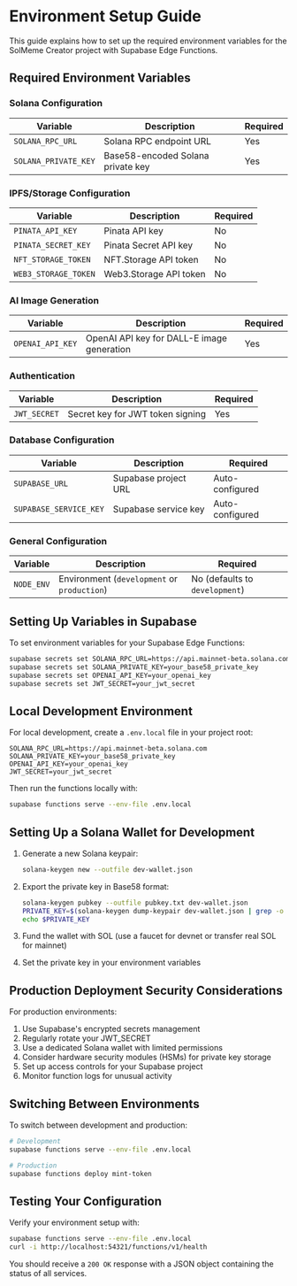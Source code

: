# Environment Setup Guide

This guide explains how to set up the required environment variables for the SolMeme Creator project with Supabase Edge Functions.

## Required Environment Variables

### Solana Configuration

| Variable | Description | Required |
|----------|-------------|----------|
| `SOLANA_RPC_URL` | Solana RPC endpoint URL | Yes |
| `SOLANA_PRIVATE_KEY` | Base58-encoded Solana private key | Yes |

### IPFS/Storage Configuration

| Variable | Description | Required |
|----------|-------------|----------|
| `PINATA_API_KEY` | Pinata API key | No |
| `PINATA_SECRET_KEY` | Pinata Secret API key | No |
| `NFT_STORAGE_TOKEN` | NFT.Storage API token | No |
| `WEB3_STORAGE_TOKEN` | Web3.Storage API token | No |

### AI Image Generation

| Variable | Description | Required |
|----------|-------------|----------|
| `OPENAI_API_KEY` | OpenAI API key for DALL-E image generation | Yes |

### Authentication

| Variable | Description | Required |
|----------|-------------|----------|
| `JWT_SECRET` | Secret key for JWT token signing | Yes |

### Database Configuration

| Variable | Description | Required |
|----------|-------------|----------|
| `SUPABASE_URL` | Supabase project URL | Auto-configured |
| `SUPABASE_SERVICE_KEY` | Supabase service key | Auto-configured |

### General Configuration

| Variable | Description | Required |
|----------|-------------|----------|
| `NODE_ENV` | Environment (`development` or `production`) | No (defaults to `development`) |

## Setting Up Variables in Supabase

To set environment variables for your Supabase Edge Functions:

```bash
supabase secrets set SOLANA_RPC_URL=https://api.mainnet-beta.solana.com
supabase secrets set SOLANA_PRIVATE_KEY=your_base58_private_key
supabase secrets set OPENAI_API_KEY=your_openai_key
supabase secrets set JWT_SECRET=your_jwt_secret
```

## Local Development Environment

For local development, create a `.env.local` file in your project root:

```
SOLANA_RPC_URL=https://api.mainnet-beta.solana.com
SOLANA_PRIVATE_KEY=your_base58_private_key
OPENAI_API_KEY=your_openai_key
JWT_SECRET=your_jwt_secret
```

Then run the functions locally with:

```bash
supabase functions serve --env-file .env.local
```

## Setting Up a Solana Wallet for Development

1. Generate a new Solana keypair:
   ```bash
   solana-keygen new --outfile dev-wallet.json
   ```

2. Export the private key in Base58 format:
   ```bash
   solana-keygen pubkey --outfile pubkey.txt dev-wallet.json
   PRIVATE_KEY=$(solana-keygen dump-keypair dev-wallet.json | grep -o '\[.*\]' | tr -d '[],' | tr ' ' '\n' | grep -v '^$' | tr -d '\n')
   echo $PRIVATE_KEY
   ```

3. Fund the wallet with SOL (use a faucet for devnet or transfer real SOL for mainnet)

4. Set the private key in your environment variables

## Production Deployment Security Considerations

For production environments:

1. Use Supabase's encrypted secrets management
2. Regularly rotate your JWT_SECRET
3. Use a dedicated Solana wallet with limited permissions
4. Consider hardware security modules (HSMs) for private key storage
5. Set up access controls for your Supabase project
6. Monitor function logs for unusual activity

## Switching Between Environments

To switch between development and production:

```bash
# Development
supabase functions serve --env-file .env.local

# Production
supabase functions deploy mint-token
```

## Testing Your Configuration

Verify your environment setup with:

```bash
supabase functions serve --env-file .env.local
curl -i http://localhost:54321/functions/v1/health
```

You should receive a `200 OK` response with a JSON object containing the status of all services.